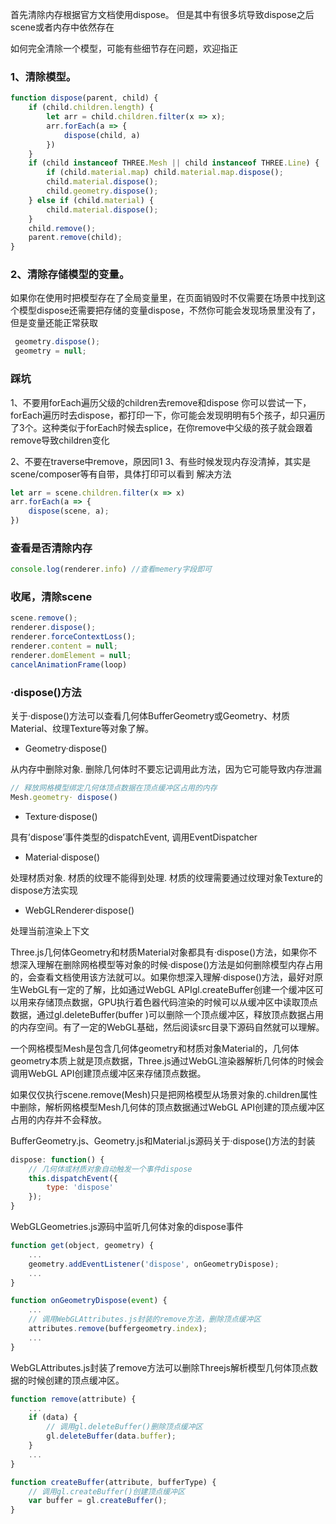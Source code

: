 首先清除内存根据官方文档使用dispose。
但是其中有很多坑导致dispose之后scene或者内存中依然存在

如何完全清除一个模型，可能有些细节存在问题，欢迎指正

### 1、清除模型。

``` javascript
function dispose(parent, child) {
    if (child.children.length) {
        let arr = child.children.filter(x => x);
        arr.forEach(a => {
            dispose(child, a)
        })
    }
    if (child instanceof THREE.Mesh || child instanceof THREE.Line) {
        if (child.material.map) child.material.map.dispose();
        child.material.dispose();
        child.geometry.dispose();
    } else if (child.material) {
        child.material.dispose();
    }
    child.remove();
    parent.remove(child);
}
```

### 2、清除存储模型的变量。

如果你在使用时把模型存在了全局变量里，在页面销毁时不仅需要在场景中找到这个模型dispose还需要把存储的变量dispose，不然你可能会发现场景里没有了，但是变量还能正常获取

``` javascript
 geometry.dispose();
 geometry = null;
```

### 踩坑

1、不要用forEach遍历父级的children去remove和dispose
你可以尝试一下，forEach遍历时去dispose，都打印一下，你可能会发现明明有5个孩子，却只遍历了3个。这种类似于forEach时候去splice，在你remove中父级的孩子就会跟着remove导致children变化

2、不要在traverse中remove，原因同1
3、有些时候发现内存没清掉，其实是scene/composer等有自带，具体打印可以看到
解决方法

``` javascript
let arr = scene.children.filter(x => x)
arr.forEach(a => {
    dispose(scene, a);
})
```

### 查看是否清除内存

``` javascript
console.log(renderer.info) //查看memery字段即可
```

### 收尾，清除scene

``` javascript
scene.remove();
renderer.dispose();
renderer.forceContextLoss();
renderer.content = null;
renderer.domElement = null;
cancelAnimationFrame(loop)
```

### ·dispose()方法

关于·dispose()方法可以查看几何体BufferGeometry或Geometry、材质Material、纹理Texture等对象了解。

* Geometry·dispose()

从内存中删除对象. 删除几何体时不要忘记调用此方法，因为它可能导致内存泄漏

``` javascript
// 释放网格模型绑定几何体顶点数据在顶点缓冲区占用的内存
Mesh.geometry· dispose()
```

* Texture·dispose()

具有’dispose’事件类型的dispatchEvent, 调用EventDispatcher

* Material·dispose()

处理材质对象. 材质的纹理不能得到处理. 材质的纹理需要通过纹理对象Texture的dispose方法实现

* WebGLRenderer·dispose()

处理当前渲染上下文

Three.js几何体Geometry和材质Material对象都具有·dispose()方法，如果你不想深入理解在删除网格模型等对象的时候·dispose()方法是如何删除模型内存占用的，会查看文档使用该方法就可以。如果你想深入理解·dispose()方法，最好对原生WebGL有一定的了解，比如通过WebGL APIgl.createBuffer创建一个缓冲区可以用来存储顶点数据，GPU执行着色器代码渲染的时候可以从缓冲区中读取顶点数据，通过gl.deleteBuffer(buffer )可以删除一个顶点缓冲区，释放顶点数据占用的内存空间。有了一定的WebGL基础，然后阅读src目录下源码自然就可以理解。

一个网格模型Mesh是包含几何体geometry和材质对象Material的，几何体geometry本质上就是顶点数据，Three.js通过WebGL渲染器解析几何体的时候会调用WebGL API创建顶点缓冲区来存储顶点数据。

如果仅仅执行scene.remove(Mesh)只是把网格模型从场景对象的.children属性中删除，解析网格模型Mesh几何体的顶点数据通过WebGL API创建的顶点缓冲区占用的内存并不会释放。

BufferGeometry.js、Geometry.js和Material.js源码关于·dispose()方法的封装

``` javascript
dispose: function() {
    // 几何体或材质对象自动触发一个事件dispose
    this.dispatchEvent({
        type: 'dispose'
    });
}
```

WebGLGeometries.js源码中监听几何体对象的dispose事件

``` javascript
function get(object, geometry) {
    ...
    geometry.addEventListener('dispose', onGeometryDispose);
    ...
}

function onGeometryDispose(event) {
    ...
    // 调用WebGLAttributes.js封装的remove方法，删除顶点缓冲区
    attributes.remove(buffergeometry.index);
    ...
}
```

WebGLAttributes.js封装了remove方法可以删除Threejs解析模型几何体顶点数据的时候创建的顶点缓冲区。

``` javascript
function remove(attribute) {
    ...
    if (data) {
        // 调用gl.deleteBuffer()删除顶点缓冲区
        gl.deleteBuffer(data.buffer);
    }
    ...
}

function createBuffer(attribute, bufferType) {
    // 调用gl.createBuffer()创建顶点缓冲区
    var buffer = gl.createBuffer();
}
```
